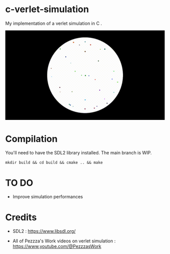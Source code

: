 # c-verlet-simulation
My implementation of a verlet simulation in C .    

![Alt Text](./images/verlet.gif)

# Compilation
You'll need to have the SDL2 library installed. The main branch is WIP. 

    mkdir build && cd build && cmake .. && make 

# TO DO

- Improve simulation performances

# Credits
- SDL2 : https://www.libsdl.org/

- All of Pezzza's Work videos on verlet simulation : https://www.youtube.com/@PezzzasWork
